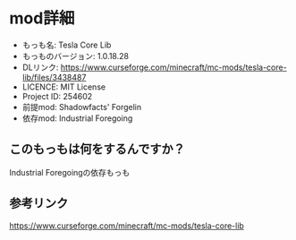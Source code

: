 # mod詳細

- もっも名: Tesla Core Lib
- もっものバージョン: 1.0.18.28
- DLリンク: https://www.curseforge.com/minecraft/mc-mods/tesla-core-lib/files/3438487
- LICENCE: MIT License
- Project ID: 254602
- 前提mod: Shadowfacts' Forgelin
- 依存mod: Industrial Foregoing

## このもっもは何をするんですか？
Industrial Foregoingの依存もっも

## 参考リンク
https://www.curseforge.com/minecraft/mc-mods/tesla-core-lib